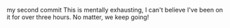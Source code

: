 my second commit
This is mentally exhausting, I can't believe I've been on it for over three hours. 
No matter, we keep going!
